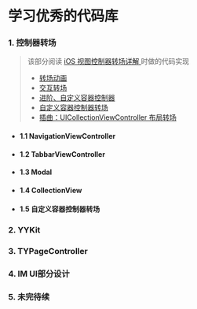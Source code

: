 # 学习优秀的代码库



### 1. 控制器转场

> 该部分阅读 [iOS 视图控制器转场详解 ](https://github.com/seedante/iOS-Note/wiki/ViewController-Transition)时做的代码实现
>
> - [转场动画](https://github.com/seedante/iOS-Note/wiki/ViewController-Transition)
> - [交互转场](https://github.com/seedante/iOS-Note/wiki/View-Controller-Transition-PartII)
> - [进阶、自定义容器控制器](https://github.com/seedante/iOS-Note/wiki/View-Controller-Transition-PartIII)
> - [自定义容器控制器转场](https://github.com/seedante/iOS-Note/wiki/Custom-Container-View-Controller-Transition)
> - [插曲：UICollectionViewController 布局转场](https://github.com/seedante/SDECollectionViewAlbumTransition)

- #### 1.1  NavigationViewController 

- #### 1.2  TabbarViewController

- #### 1.3  Modal 

- #### 1.4 CollectionView

- #### 1.5 自定义容器控制器转场
### 2. YYKit

### 3. TYPageController

### 4. IM UI部分设计

### 5. 未完待续

